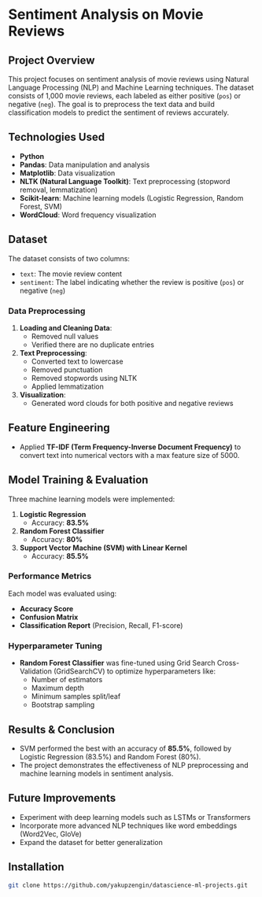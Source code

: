 # Sentiment Analysis on Movie Reviews

## Project Overview
This project focuses on sentiment analysis of movie reviews using Natural Language Processing (NLP) and Machine Learning techniques. The dataset consists of 1,000 movie reviews, each labeled as either positive (`pos`) or negative (`neg`). 
The goal is to preprocess the text data and build classification models to predict the sentiment of reviews accurately.

## Technologies Used
- **Python**
- **Pandas**: Data manipulation and analysis
- **Matplotlib**: Data visualization
- **NLTK (Natural Language Toolkit)**: Text preprocessing (stopword removal, lemmatization)
- **Scikit-learn**: Machine learning models (Logistic Regression, Random Forest, SVM)
- **WordCloud**: Word frequency visualization

## Dataset
The dataset consists of two columns:
- `text`: The movie review content
- `sentiment`: The label indicating whether the review is positive (`pos`) or negative (`neg`)

### Data Preprocessing
1. **Loading and Cleaning Data**:
   - Removed null values
   - Verified there are no duplicate entries
2. **Text Preprocessing**:
   - Converted text to lowercase
   - Removed punctuation
   - Removed stopwords using NLTK
   - Applied lemmatization
3. **Visualization**:
   - Generated word clouds for both positive and negative reviews

## Feature Engineering
- Applied **TF-IDF (Term Frequency-Inverse Document Frequency)** to convert text into numerical vectors with a max feature size of 5000.

## Model Training & Evaluation
Three machine learning models were implemented:
1. **Logistic Regression**
   - Accuracy: **83.5%**
2. **Random Forest Classifier**
   - Accuracy: **80%**
3. **Support Vector Machine (SVM) with Linear Kernel**
   - Accuracy: **85.5%**

### Performance Metrics
Each model was evaluated using:
- **Accuracy Score**
- **Confusion Matrix**
- **Classification Report** (Precision, Recall, F1-score)

### Hyperparameter Tuning
- **Random Forest Classifier** was fine-tuned using Grid Search Cross-Validation (GridSearchCV) to optimize hyperparameters like:
  - Number of estimators
  - Maximum depth
  - Minimum samples split/leaf
  - Bootstrap sampling

## Results & Conclusion
- SVM performed the best with an accuracy of **85.5%**, followed by Logistic Regression (83.5%) and Random Forest (80%).
- The project demonstrates the effectiveness of NLP preprocessing and machine learning models in sentiment analysis.

## Future Improvements
- Experiment with deep learning models such as LSTMs or Transformers
- Incorporate more advanced NLP techniques like word embeddings (Word2Vec, GloVe)
- Expand the dataset for better generalization

## Installation
```bash
git clone https://github.com/yakupzengin/datascience-ml-projects.git